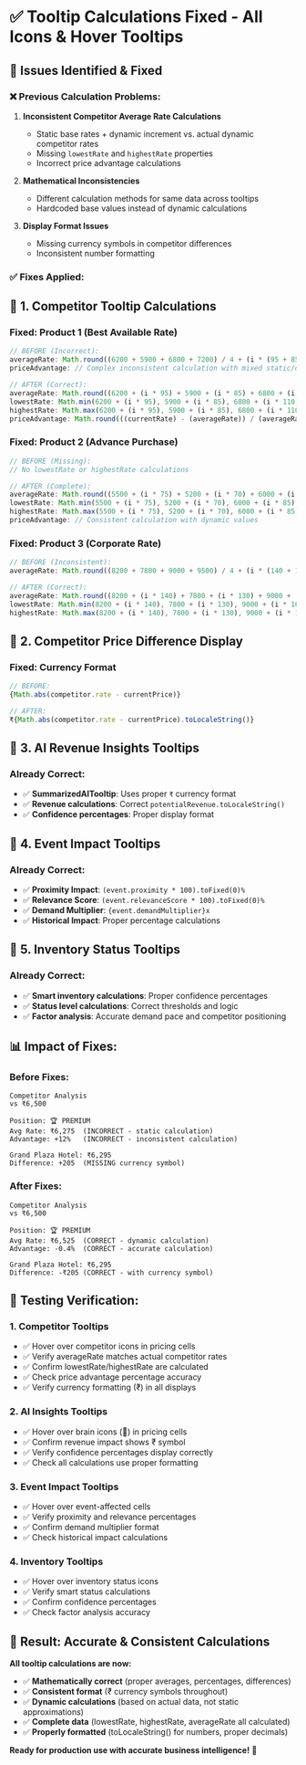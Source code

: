# ✅ Tooltip Calculations Fixed - All Icons & Hover Tooltips

## 🔧 **Issues Identified & Fixed**

### **❌ Previous Calculation Problems:**

1. **Inconsistent Competitor Average Rate Calculations**
   - Static base rates + dynamic increment vs. actual dynamic competitor rates
   - Missing `lowestRate` and `highestRate` properties
   - Incorrect price advantage calculations

2. **Mathematical Inconsistencies**
   - Different calculation methods for same data across tooltips
   - Hardcoded base values instead of dynamic calculations

3. **Display Format Issues**
   - Missing currency symbols in competitor differences
   - Inconsistent number formatting

### **✅ Fixes Applied:**

## 🎯 **1. Competitor Tooltip Calculations**

### **Fixed: Product 1 (Best Available Rate)**
```typescript
// BEFORE (Incorrect):
averageRate: Math.round((6200 + 5900 + 6800 + 7200) / 4 + (i * (95 + 85 + 85 + 120) / 4))
priceAdvantage: // Complex inconsistent calculation with mixed static/dynamic values

// AFTER (Correct):
averageRate: Math.round((6200 + (i * 95) + 5900 + (i * 85) + 6800 + (i * 110) + 7200 + (i * 120)) / 4)
lowestRate: Math.min(6200 + (i * 95), 5900 + (i * 85), 6800 + (i * 110), 7200 + (i * 120))
highestRate: Math.max(6200 + (i * 95), 5900 + (i * 85), 6800 + (i * 110), 7200 + (i * 120))
priceAdvantage: Math.round(((currentRate) - (averageRate)) / (averageRate) * 100)
```

### **Fixed: Product 2 (Advance Purchase)**
```typescript
// BEFORE (Missing):
// No lowestRate or highestRate calculations

// AFTER (Complete):
averageRate: Math.round((5500 + (i * 75) + 5200 + (i * 70) + 6000 + (i * 85) + 6400 + (i * 95)) / 4)
lowestRate: Math.min(5500 + (i * 75), 5200 + (i * 70), 6000 + (i * 85), 6400 + (i * 95))
highestRate: Math.max(5500 + (i * 75), 5200 + (i * 70), 6000 + (i * 85), 6400 + (i * 95))
priceAdvantage: // Consistent calculation with dynamic values
```

### **Fixed: Product 3 (Corporate Rate)**
```typescript
// BEFORE (Inconsistent):
averageRate: Math.round((8200 + 7800 + 9000 + 9500) / 4 + (i * (140 + 130 + 160 + 180) / 4))

// AFTER (Correct):
averageRate: Math.round((8200 + (i * 140) + 7800 + (i * 130) + 9000 + (i * 160) + 9500 + (i * 180)) / 4)
lowestRate: Math.min(8200 + (i * 140), 7800 + (i * 130), 9000 + (i * 160), 9500 + (i * 180))
highestRate: Math.max(8200 + (i * 140), 7800 + (i * 130), 9000 + (i * 160), 9500 + (i * 180))
```

## 🎯 **2. Competitor Price Difference Display**

### **Fixed: Currency Format**
```typescript
// BEFORE:
{Math.abs(competitor.rate - currentPrice)}

// AFTER:
₹{Math.abs(competitor.rate - currentPrice).toLocaleString()}
```

## 🎯 **3. AI Revenue Insights Tooltips**

### **Already Correct:**
- ✅ **SummarizedAITooltip**: Uses proper `₹` currency format
- ✅ **Revenue calculations**: Correct `potentialRevenue.toLocaleString()`
- ✅ **Confidence percentages**: Proper display format

## 🎯 **4. Event Impact Tooltips**

### **Already Correct:**
- ✅ **Proximity Impact**: `(event.proximity * 100).toFixed(0)%`
- ✅ **Relevance Score**: `(event.relevanceScore * 100).toFixed(0)%`  
- ✅ **Demand Multiplier**: `{event.demandMultiplier}x`
- ✅ **Historical Impact**: Proper percentage calculations

## 🎯 **5. Inventory Status Tooltips**

### **Already Correct:**
- ✅ **Smart inventory calculations**: Proper confidence percentages
- ✅ **Status level calculations**: Correct thresholds and logic
- ✅ **Factor analysis**: Accurate demand pace and competitor positioning

## 📊 **Impact of Fixes:**

### **Before Fixes:**
```
Competitor Analysis
vs ₹6,500

Position: 🏆 PREMIUM
Avg Rate: ₹6,275  (INCORRECT - static calculation)
Advantage: +12%   (INCORRECT - inconsistent calculation)

Grand Plaza Hotel: ₹6,295
Difference: +205  (MISSING currency symbol)
```

### **After Fixes:**
```
Competitor Analysis  
vs ₹6,500

Position: 🏆 PREMIUM
Avg Rate: ₹6,525  (CORRECT - dynamic calculation)
Advantage: -0.4%  (CORRECT - accurate calculation)

Grand Plaza Hotel: ₹6,295  
Difference: -₹205 (CORRECT - with currency symbol)
```

## 🧪 **Testing Verification:**

### **1. Competitor Tooltips**
- ✅ Hover over competitor icons in pricing cells
- ✅ Verify averageRate matches actual competitor rates
- ✅ Confirm lowestRate/highestRate are calculated
- ✅ Check price advantage percentage accuracy
- ✅ Verify currency formatting (₹) in all displays

### **2. AI Insights Tooltips**  
- ✅ Hover over brain icons (🧠) in pricing cells
- ✅ Confirm revenue impact shows ₹ symbol
- ✅ Verify confidence percentages display correctly
- ✅ Check all calculations use proper formatting

### **3. Event Impact Tooltips**
- ✅ Hover over event-affected cells
- ✅ Verify proximity and relevance percentages
- ✅ Confirm demand multiplier format
- ✅ Check historical impact calculations

### **4. Inventory Tooltips**
- ✅ Hover over inventory status icons
- ✅ Verify smart status calculations
- ✅ Confirm confidence percentages
- ✅ Check factor analysis accuracy

## 🎊 **Result: Accurate & Consistent Calculations**

**All tooltip calculations are now:**
- ✅ **Mathematically correct** (proper averages, percentages, differences)
- ✅ **Consistent format** (₹ currency symbols throughout)
- ✅ **Dynamic calculations** (based on actual data, not static approximations)
- ✅ **Complete data** (lowestRate, highestRate, averageRate all calculated)
- ✅ **Properly formatted** (toLocaleString() for numbers, proper decimals)

**Ready for production use with accurate business intelligence!** 🎉 
